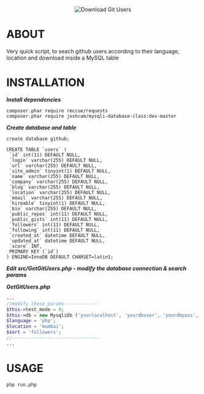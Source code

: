 <p align="center">
  <img src="https://s13.postimg.org/5a1vswjyf/cat.gif" alt="Download Git Users">
</p>

ABOUT
============
Very quick script, to seach github users according to their language, location and download inside a MySQL table

INSTALLATION
============
***Install dependencies***
```
composer.phar require rmccue/requests
composer.phar require joshcam/mysqli-database-class:dev-master
```

***Create database and table***
```
create database github;
```
```
CREATE TABLE `users` (
 `id` int(11) DEFAULT NULL,
 `login` varchar(255) DEFAULT NULL,
 `url` varchar(255) DEFAULT NULL,
 `site_admin` tinyint(1) DEFAULT NULL,
 `name` varchar(255) DEFAULT NULL,
 `company` varchar(255) DEFAULT NULL,
 `blog` varchar(255) DEFAULT NULL,
 `location` varchar(255) DEFAULT NULL,
 `email` varchar(255) DEFAULT NULL,
 `hireable` tinyint(1) DEFAULT NULL,
 `bio` varchar(255) DEFAULT NULL,
 `public_repos` int(11) DEFAULT NULL,
 `public_gists` int(11) DEFAULT NULL,
 `followers` int(11) DEFAULT NULL,
 `following` int(11) DEFAULT NULL,
 `created_at` datetime DEFAULT NULL,
 `updated_at` datetime DEFAULT NULL,
 `score` INT,
 PRIMARY KEY (`id`)
) ENGINE=InnoDB DEFAULT CHARSET=latin1;
```
***Edit src/GetGitUsers.php - modify the database connection & search params***

***GetGitUsers.php***
```php
...
//modify these params-------------
$this->test_mode = 0;
$this->db = new MysqliDb ('yourlocalhost', 'yourdbuser', 'yourdbpass', 'yourdbname');
$language = 'php';
$location = 'mumbai';
$sort = 'followers';
//--------------------------------
...
```

USAGE
=====
```
php run.php
```

